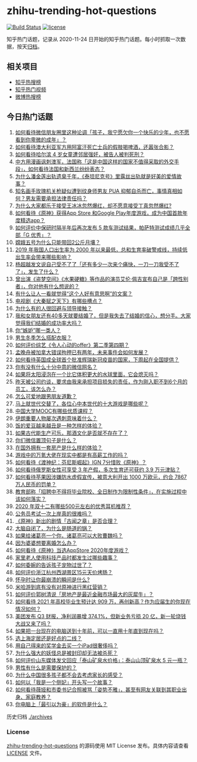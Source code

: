 # zhihu-trending-hot-questions

[![Build Status](https://github.com/justjavac/zhihu-trending-hot-questions/workflows/ci/badge.svg?branch=master)](https://github.com/justjavac/zhihu-trending-hot-questions/actions)
[![license](https://img.shields.io/github/license/justjavac/zhihu-trending-hot-questions)](https://github.com/justjavac/zhihu-trending-hot-questions/blob/master/LICENSE)

知乎热门话题，记录从 2020-11-24 日开始的知乎热门话题。每小时抓取一次数据，按天[归档](./archives)。

## 相关项目

- [知乎热搜榜](https://github.com/justjavac/zhihu-trending-top-search)
- [知乎热门视频](https://github.com/justjavac/zhihu-trending-hot-video)
- [微博热搜榜](https://github.com/justjavac/weibo-trending-hot-search)

## 今日热门话题

<!-- BEGIN -->
<!-- 最后更新时间 Thu Dec 03 2020 04:01:27 GMT+0800 (CST) -->
1. [如何看待微信朋友圈里这种论调「孩子，我宁愿欠你一个快乐的少年，也不愿看到你卑微的成年」？](https://www.zhihu.com/question/50401236)
1. [如何看待澳大利亚军方用阿富汗死亡士兵的假肢喝啤酒，还嚣张合影？](https://www.zhihu.com/question/432942912)
1. [如何看待哈尔滨 4 岁女童遭邻居强奸，被告人被判死刑？](https://www.zhihu.com/question/432971073)
1. [中方用漫画讽刺澳军，法国称「这是中国这样的国家不值得采取的外交手段」，如何看待法国和新西兰纷纷表态？](https://www.zhihu.com/question/432882362)
1. [为什么潘金莲出轨遗臭千年，《泰坦尼克号》里露丝出轨就是好美的爱情故事？](https://www.zhihu.com/question/28839613)
1. [知名画手玫瑰机关枪疑似遭到纹身师男友 PUA 抑郁自杀而亡，事情真相如何？男友需要承担法律责任吗？](https://www.zhihu.com/question/432331664)
1. [为什么大家都乐于接受王冰冰忽然爆红，却不愿意接受丁真忽然爆红?](https://www.zhihu.com/question/432435966)
1. [如何看待《原神》获得App Store 和Google Play年度游戏，成为中国首款年度精选app？](https://www.zhihu.com/question/432985730)
1. [如何评价中保研时隔半年后再次发布 5 款车测试结果，帕萨特测试成绩几乎全部「G 优秀」？](https://www.zhihu.com/question/432994094)
1. [嫦娥五号为什么只能带回2公斤月壤？](https://www.zhihu.com/question/431841954)
1. [2019 年我国人口出生率为 2000 年以来最低，总和生育率破警戒线，持续低出生率会带来哪些影响？](https://www.zhihu.com/question/432867545)
1. [杨超越发文说自己受不了了「还有多少一次来个痛快，一刀一刀我受不了了」，发生了什么？](https://www.zhihu.com/question/433014280)
1. [曾出演《盗梦空间》《水果硬糖》等作品的演员艾伦·佩吉宣布自己是「跨性别者」，你对他有什么想说的？](https://www.zhihu.com/question/432929737)
1. [有什么让人一看就觉得“这个人好有意思啊”的文案？](https://www.zhihu.com/question/376417418)
1. [电视剧《大秦赋之天下》有哪些槽点？](https://www.zhihu.com/question/432795652)
1. [为什么有的人很回避与领导接触？](https://www.zhihu.com/question/427148747)
1. [我和女朋友还有40多天就要结婚了，但是我失去了结婚的信心，想分手。大家觉得我们结婚的成功率大吗？](https://www.zhihu.com/question/432723456)
1. [你“嫉妒”哪一类人？](https://www.zhihu.com/question/21195961)
1. [男生冬季怎么搭配衣服？](https://www.zhihu.com/question/22015790)
1. [如何评价综艺《令人心动的offer》第二季第四期？](https://www.zhihu.com/question/433032230)
1. [孟晚舟被加拿大错误拘押已有两年，未来事件会如何发展？](https://www.zhihu.com/question/432794892)
1. [如何看待英国成全球首个批准辉瑞新冠疫苗的国家，下周起在全国提供？](https://www.zhihu.com/question/432994860)
1. [你有没有什么十分中意的微信网名？](https://www.zhihu.com/question/363035181)
1. [如果将太阳浸泡在一个比它体积更大的水球里面，它会熄灭吗？](https://www.zhihu.com/question/410960770)
1. [昨天被公司约谈，要求由我来承担项目损失的责任，作为刚入职不到6个月的员工，该怎么办？](https://www.zhihu.com/question/432862166)
1. [怎么可爱地跟男朋友道歉？](https://www.zhihu.com/question/383772587)
1. [马上就世代交替了，各位心中本世代的十大游戏是哪些呢？](https://www.zhihu.com/question/422069449)
1. [中国大学MOOC有哪些优质课程？](https://www.zhihu.com/question/280151111)
1. [伊朗重要人物屡次遇刺意味着什么？](https://www.zhihu.com/question/432941551)
1. [饭的爱豆越来越丑是一种怎样的体验？](https://www.zhihu.com/question/432982776)
1. [如果古代能生产可乐，那酒文化是否就不存在了？](https://www.zhihu.com/question/397876572)
1. [你们微信置顶句子是什么？](https://www.zhihu.com/question/353636992)
1. [在国外拥有一套房产是什么样的体验？](https://www.zhihu.com/question/432511513)
1. [游戏中的万氪大佬在现实中都是有高薪工作的吗？](https://www.zhihu.com/question/431746142)
1. [如何看待《渡神纪：芬尼斯崛起》IGN 7分惜败《原神》？](https://www.zhihu.com/question/432784125)
1. [如何看待俄罗斯女性可享受 3 年产假，多次生育还可获约 3.9 万元津贴？](https://www.zhihu.com/question/432690269)
1. [如何看待苹果因涉嫌防水虚假宣传，被意大利开出 1000 万欧元，约合 7867 万人民币的罚单？](https://www.zhihu.com/question/432855632)
1. [教育部称「招聘中不得将毕业院校、全日制作为限制性条件」，在实施过程中该如何落实？](https://www.zhihu.com/question/432880029)
1. [2020 年双十二有哪些500元左右的优秀耳机推荐？](https://www.zhihu.com/question/432913647)
1. [公务员考试一次上岸真的很难吗？](https://www.zhihu.com/question/313639666)
1. [《原神》新出的剧情「古闻之章」是否合理？](https://www.zhihu.com/question/432885915)
1. [大脑自闭了，为什么是肠道的锅？](https://www.zhihu.com/question/432980404)
1. [如果给诸葛亮一个你，诸葛亮可以大败曹魏吗？](https://www.zhihu.com/question/415934333)
1. [因为婆婆想要离婚怎么办？](https://www.zhihu.com/question/432542265)
1. [如何看待《原神》当选AppStore 2020年度游戏？](https://www.zhihu.com/question/432978719)
1. [家里老人使用科技产品时都发生过哪些趣事？](https://www.zhihu.com/question/432888520)
1. [如何委婉的告诉孩子宠物过世了？](https://www.zhihu.com/question/427451041)
1. [如何评价浙江杭州西湖景区15元天价烤肠？](https://www.zhihu.com/question/432710404)
1. [怀孕时让你最崩溃的瞬间是什么?](https://www.zhihu.com/question/428436945)
1. [米哈游到底有没有对原神进行黑红营销？](https://www.zhihu.com/question/431916947)
1. [如何评价郭树清说「房地产是最近金融市场最大的灰犀牛」？](https://www.zhihu.com/question/432782815)
1. [如何看待 2021 年高校毕业生预计达 909 万，再创新高？作为应届生的你现在情况如何？](https://www.zhihu.com/question/432862965)
1. [美团发布 Q3 财报，净利润暴增 374.1%，但新业务亏损 20 亿，新一轮烧钱大战又来了吗？](https://www.zhihu.com/question/432780776)
1. [如果把一台现在的电脑送到十年前，可以一直用十年直到现在吗？](https://www.zhihu.com/question/432573852)
1. [选上海定居还是好点的二线？](https://www.zhihu.com/question/432634964)
1. [用自己得来的奖学金去买一个iPad很奢侈吗？](https://www.zhihu.com/question/353599753)
1. [为什么强大的妖怪总是被封印却无法被杀死？](https://www.zhihu.com/question/41971858)
1. [如何评价山东媒体发文回应「泰山矿泉水价格」：泰山山顶矿泉水 5 元一瓶？](https://www.zhihu.com/question/432845944)
1. [男性有什么是需要保护的？](https://www.zhihu.com/question/432288333)
1. [为什么中国很多孩子都不会去考虑家长的感受？](https://www.zhihu.com/question/318850670)
1. [如何以「我是一个侧妃」开头写一个故事？](https://www.zhihu.com/question/424008638)
1. [如何看待薇娅和市委书记合照被骂「姿势不雅」，甚至有网友关联到其职业出身、家庭教养？](https://www.zhihu.com/question/432826037)
1. [你电脑上「最引以为豪」的软件是什么？](https://www.zhihu.com/question/21065451)
<!-- END -->

历史归档 [./archives](./archives)

### License

[zhihu-trending-hot-questions](https://github.com/justjavac/zhihu-trending-hot-questions) 的源码使用 MIT License 发布。具体内容请查看 [LICENSE](./LICENSE) 文件。
